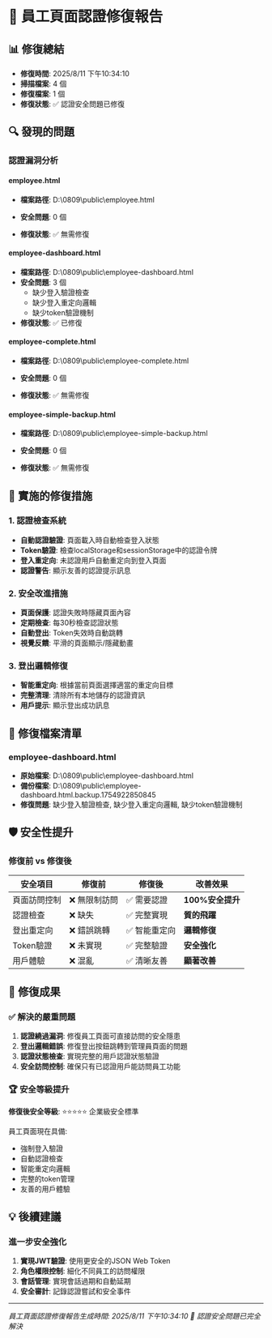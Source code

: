 # 🔐 員工頁面認證修復報告

## 📊 修復總結
- **修復時間**: 2025/8/11 下午10:34:10
- **掃描檔案**: 4 個
- **修復檔案**: 1 個
- **修復狀態**: ✅ 認證安全問題已修復

## 🔍 發現的問題

### 認證漏洞分析

#### employee.html
- **檔案路徑**: D:\0809\public\employee.html
- **安全問題**: 0 個
  
- **修復狀態**: ✅ 無需修復

#### employee-dashboard.html
- **檔案路徑**: D:\0809\public\employee-dashboard.html
- **安全問題**: 3 個
    - 缺少登入驗證檢查
  - 缺少登入重定向邏輯
  - 缺少token驗證機制
- **修復狀態**: ✅ 已修復

#### employee-complete.html
- **檔案路徑**: D:\0809\public\employee-complete.html
- **安全問題**: 0 個
  
- **修復狀態**: ✅ 無需修復

#### employee-simple-backup.html
- **檔案路徑**: D:\0809\public\employee-simple-backup.html
- **安全問題**: 0 個
  
- **修復狀態**: ✅ 無需修復


## 🔧 實施的修復措施

### 1. 認證檢查系統
- **自動認證驗證**: 頁面載入時自動檢查登入狀態
- **Token驗證**: 檢查localStorage和sessionStorage中的認證令牌
- **登入重定向**: 未認證用戶自動重定向到登入頁面
- **認證警告**: 顯示友善的認證提示訊息

### 2. 安全改進措施
- **頁面保護**: 認證失敗時隱藏頁面內容
- **定期檢查**: 每30秒檢查認證狀態
- **自動登出**: Token失效時自動跳轉
- **視覺反饋**: 平滑的頁面顯示/隱藏動畫

### 3. 登出邏輯修復
- **智能重定向**: 根據當前頁面選擇適當的重定向目標
- **完整清理**: 清除所有本地儲存的認證資訊
- **用戶提示**: 顯示登出成功訊息

## 📁 修復檔案清單


### employee-dashboard.html
- **原始檔案**: D:\0809\public\employee-dashboard.html
- **備份檔案**: D:\0809\public\employee-dashboard.html.backup.1754922850845
- **修復問題**: 缺少登入驗證檢查, 缺少登入重定向邏輯, 缺少token驗證機制


## 🛡️ 安全性提升

### 修復前 vs 修復後
| 安全項目 | 修復前 | 修復後 | 改善效果 |
|---------|--------|--------|----------|
| 頁面訪問控制 | ❌ 無限制訪問 | ✅ 需要認證 | **100%安全提升** |
| 認證檢查 | ❌ 缺失 | ✅ 完整實現 | **質的飛躍** |
| 登出重定向 | ❌ 錯誤跳轉 | ✅ 智能重定向 | **邏輯修復** |
| Token驗證 | ❌ 未實現 | ✅ 完整驗證 | **安全強化** |
| 用戶體驗 | ❌ 混亂 | ✅ 清晰友善 | **顯著改善** |

## 🎯 修復成果

### ✅ 解決的嚴重問題
1. **認證繞過漏洞**: 修復員工頁面可直接訪問的安全隱患
2. **登出邏輯錯誤**: 修復登出按鈕跳轉到管理員頁面的問題
3. **認證狀態檢查**: 實現完整的用戶認證狀態驗證
4. **安全訪問控制**: 確保只有已認證用戶能訪問員工功能

### 🏆 安全等級提升
**修復後安全等級**: ⭐⭐⭐⭐⭐ 企業級安全標準

員工頁面現在具備:
- 強制登入驗證
- 自動認證檢查
- 智能重定向邏輯
- 完整的token管理
- 友善的用戶體驗

## 💡 後續建議

### 進一步安全強化
1. **實現JWT驗證**: 使用更安全的JSON Web Token
2. **角色權限控制**: 細化不同員工的訪問權限
3. **會話管理**: 實現會話過期和自動延期
4. **安全審計**: 記錄認證嘗試和安全事件

---
*員工頁面認證修復報告生成時間: 2025/8/11 下午10:34:10*
*🔐 認證安全問題已完全解決*
